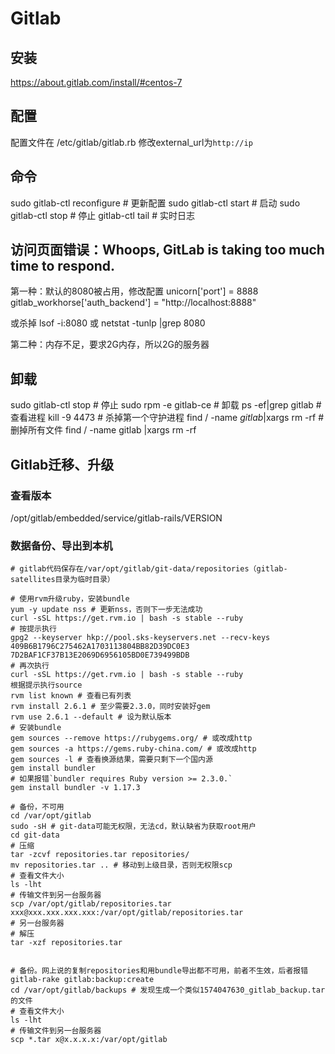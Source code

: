 # Gitlab
## 安装
https://about.gitlab.com/install/#centos-7

## 配置
配置文件在 /etc/gitlab/gitlab.rb
修改external_url为`http://ip`

## 命令
sudo gitlab-ctl reconfigure # 更新配置
sudo gitlab-ctl start # 启动
sudo gitlab-ctl stop # 停止
gitlab-ctl tail # 实时日志

## 访问页面错误：Whoops, GitLab is taking too much time to respond.
第一种：默认的8080被占用，修改配置
unicorn['port'] = 8888
gitlab_workhorse['auth_backend'] = "http://localhost:8888" 

或杀掉
lsof -i:8080
或
netstat -tunlp |grep 8080

第二种：内存不足，要求2G内存，所以2G的服务器

## 卸载
sudo gitlab-ctl stop # 停止
sudo rpm -e gitlab-ce # 卸载
ps -ef|grep gitlab # 查看进程
kill -9 4473 # 杀掉第一个守护进程
find / -name *gitlab*|xargs rm -rf # 删掉所有文件
find / -name gitlab |xargs rm -rf 

## Gitlab迁移、升级
### 查看版本
/opt/gitlab/embedded/service/gitlab-rails/VERSION
### 数据备份、导出到本机
```
# gitlab代码保存在/var/opt/gitlab/git-data/repositories（gitlab-satellites目录为临时目录）

# 使用rvm升级ruby，安装bundle
yum -y update nss # 更新nss，否则下一步无法成功
curl -sSL https://get.rvm.io | bash -s stable --ruby
# 按提示执行
gpg2 --keyserver hkp://pool.sks-keyservers.net --recv-keys 409B6B1796C275462A1703113804BB82D39DC0E3 7D2BAF1CF37B13E2069D6956105BD0E739499BDB
# 再次执行
curl -sSL https://get.rvm.io | bash -s stable --ruby
根据提示执行source
rvm list known # 查看已有列表
rvm install 2.6.1 # 至少需要2.3.0，同时安装好gem
rvm use 2.6.1 --default # 设为默认版本 
# 安装bundle
gem sources --remove https://rubygems.org/ # 或改成http
gem sources -a https://gems.ruby-china.com/ # 或改成http
gem sources -l # 查看换源结果，需要只剩下一个国内源
gem install bundler
# 如果报错`bundler requires Ruby version >= 2.3.0.`
gem install bundler -v 1.17.3

# 备份，不可用
cd /var/opt/gitlab
sudo -sH # git-data可能无权限，无法cd，默认缺省为获取root用户
cd git-data
# 压缩
tar -zcvf repositories.tar repositories/
mv repositories.tar .. # 移动到上级目录，否则无权限scp
# 查看文件大小
ls -lht
# 传输文件到另一台服务器
scp /var/opt/gitlab/repositories.tar xxx@xxx.xxx.xxx.xxx:/var/opt/gitlab/repositories.tar
# 另一台服务器
# 解压
tar -xzf repositories.tar


# 备份。网上说的复制repositories和用bundle导出都不可用，前者不生效，后者报错
gitlab-rake gitlab:backup:create
cd /var/opt/gitlab/backups # 发现生成一个类似1574047630_gitlab_backup.tar的文件
# 查看文件大小
ls -lht
# 传输文件到另一台服务器
scp *.tar x@x.x.x.x:/var/opt/gitlab
```